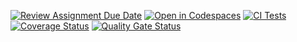 [![Review Assignment Due Date](https://classroom.github.com/assets/deadline-readme-button-22041afd0340ce965d47ae6ef1cefeee28c7c493a6346c4f15d667ab976d596c.svg)](https://classroom.github.com/a/iigoPlD8)
[![Open in Codespaces](https://classroom.github.com/assets/launch-codespace-2972f46106e565e64193e422d61a12cf1da4916b45550586e14ef0a7c637dd04.svg)](https://classroom.github.com/open-in-codespaces?assignment_repo_id=19430387)
[![CI Tests](https://github.com/ULL-ESIT-INF-DSI-2425/prct11-witcher-api-groups/actions/workflows/ci.yml/badge.svg)](https://github.com/ULL-ESIT-INF-DSI-2425/prct11-witcher-api-groups/actions/workflows/ci.yml)
[![Coverage Status](https://coveralls.io/repos/github/ULL-ESIT-INF-DSI-2425/prct11-witcher-api-groups/badge.svg?branch=main)](https://coveralls.io/github/ULL-ESIT-INF-DSI-2425/prct11-witcher-api-groups?branch=main)
[![Quality Gate Status](https://sonarcloud.io/api/project_badges/measure?project=ULL-ESIT-INF-DSI-2425_prct11-witcher-api-groups&metric=alert_status)](https://sonarcloud.io/summary/new_code?id=ULL-ESIT-INF-DSI-2425_prct11-witcher-api-groups)
